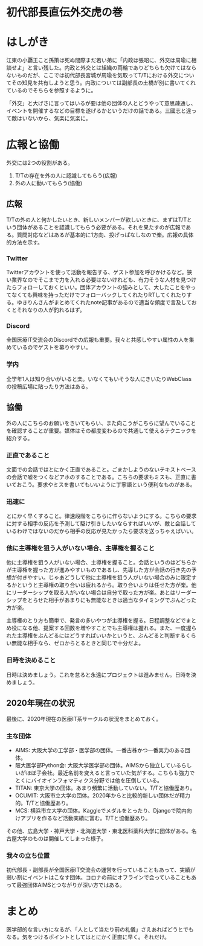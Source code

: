 # 初代部長直伝外交虎の巻

# はしがき

江東の小覇王こと孫策は死ぬ間際まだ若い弟に「内政は張昭に、外交は周瑜に相談せよ」と言い残した。内政と外交とは組織の両輪でありどちらも欠けてはならないものだが、ここでは初代部長宮城が周瑜を気取ってT/Tにおける外交についてその知見を共有しようと思う。内政については副部長の土橋が別に書いてくれているのでそちらを参照するように。

「外交」と大げさに言ってはいるが要は他の団体の人とどうやって意思疎通し、イベントを開催するなどの目標を遂げるかというだけの話である。三國志と違って敵はいないから、気楽に気楽に。

# 広報と協働

外交には2つの役割がある。

1. T/Tの存在を外の人に認識してもらう(広報)
2. 外の人に動いてもらう(協働)

## 広報

T/Tの外の人と何かしたいとき、新しいメンバーが欲しいときに、まずはT/Tという団体があることを認識してもらう必要がある。それを果たすのが広報である。質問対応などはあるが基本的に1方向、投げっぱなしなので楽。広報の具体的方法を示す。

### Twitter

Twitterアカウントを使って活動を報告する、ゲスト参加を呼びかけるなど。狭い業界なのでそこまで力を入れる必要はないけれども、有力そうな人材を見つけたらフォローしておくといい。団体アカウントの強みとして、大したことをやってなくても興味を持っただけでフォローバックしてくれたりRTしてくれたりする。ゆきりんさんがまとめてくれたnote記事があるので適当な頻度で言及しておくとそれなりの人が釣れるはず。

### Discord

全国医療IT交流会のDiscordでの広報も重要。我々と共感しやすい属性の人を集めているのでゲストを募りやすい。

### 学内

全学年1人は知り合いがいると楽。いなくてもいそうな人にきいたりWebClassの投稿広場に貼ったり方法はある。

## 協働

外の人にこちらのお願いをきいてもらい、また向こうがこちらに望んでいることを確認することが重要。媒体はその都度変わるので共通して使えるテクニックを紹介する。

### 正直であること

文面での会話ではとにかく正直であること。ごまかしようのないテキストベースの会話で嘘をつくなどアホのすることである。こちらの要求もミスも、正直に書いておこう。要求やミスを書いてもいいように丁寧語という便利なものがある。

### 迅速に

とにかく早くすること。律速段階をこちらに作らないようにする。こちらの要求に対する相手の反応を予測して駆け引きしたいならすればいいが、敵と会話しているわけではないのだから相手の反応が見たかったら要求を送っちゃえばいい。

### 他に主導権を狙う人がいない場合、主導権を握ること

他に主導権を狙う人がいない場合、主導権を握ること。会話というのはどちらかが主導権を握った方が進みやすいものであるし、先導した方が会話の行き先の予想が付きやすい。じゃあどうして他に主導権を狙う人がいない場合のみに限定するかというと主導権の取り合いは疲れるから。取り合いよりは任せた方が楽。他にリーダーシップを取る人がいない場合は自分で取った方が楽。あとはリーダーシップをとらせた相手があまりにも無能なときは適当なタイミングでぶんどった方が楽。

主導権のとり方も簡単で、発言の多いやつが主導権を握る。日程調整などでまとめ役になる他、提案する回数を増やすことでも主導権は握れる。また、一度握られた主導権をぶんどるにはどうすればいいかというと、ぶんどると判断するくらい無能な相手なら、ゼロからとるときと同じで十分だよ。

### 日時を決めること

日時は決めましょう。これを怠ると永遠にプロジェクトは進みません。日時を決めましょう。

## 2020年現在の状況

最後に、2020年現在の医療IT系サークルの状況をまとめておく。

### 主な団体

- AIMS: 大阪大学の工学部・医学部の団体。一番古株かつ一番実力のある団体。
- 阪大医学部Python会: 大阪大学医学部の団体。AIMSから独立しているらしいがほぼ子会社。最近名前を変えると言っていた気がする。こちらも強力でとくにバイオインフォマティクス分野では他を圧倒している。
- TITAN: 東京大学の団体。あまり頻繁に活動していない。T/Tと協働歴あり。
- OCUMIT: 大阪市立大学の団体。2020年からと比較的新しい団体だが精力的。T/Tと協働歴あり。
- MCS: 横浜市立大学の団体。Kaggleでメダルをとったり、Djangoで院内向けアプリを作るなど活動実績に富む。T/Tと協働歴あり。

その他、広島大学・神戸大学・北海道大学・東北医科薬科大学に団体がある。名古屋大学のものは開催してしまった様子。

### 我々の立ち位置

初代部長・副部長が全国医療IT交流会の運営を行っていることもあって、実績が弱い割にイベントはこなす団体。コロナの前にオフラインで会っていることもあって最強団体AIMSとつながりが深い方ではある。

# まとめ

医学部的な言い方になるが、「人として当たり前の礼儀」さえあればどうとでもなる。気をつけるポイントとしてはとにかく正直に早く。それだけ。
